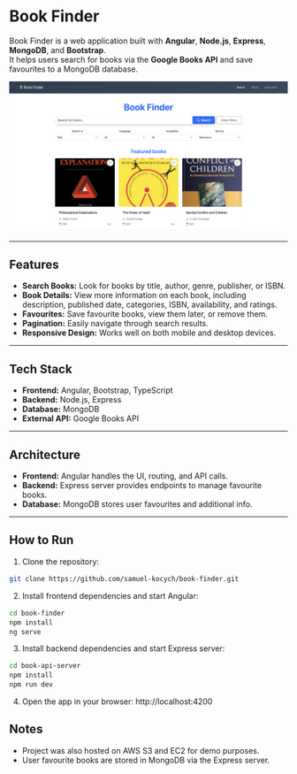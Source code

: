 # Book Finder

Book Finder is a web application built with **Angular**, **Node.js**, **Express**, **MongoDB**, and **Bootstrap**.  
It helps users search for books via the **Google Books API** and save favourites to a MongoDB database.

![Home Page](book-finder/src/screenshots/homepage.png)

---

## Features

- **Search Books:** Look for books by title, author, genre, publisher, or ISBN.
- **Book Details:** View more information on each book, including description, published date, categories, ISBN, availability, and ratings.
- **Favourites:** Save favourite books, view them later, or remove them.
- **Pagination:** Easily navigate through search results.
- **Responsive Design:** Works well on both mobile and desktop devices.

---

## Tech Stack

- **Frontend:** Angular, Bootstrap, TypeScript
- **Backend:** Node.js, Express
- **Database:** MongoDB
- **External API:** Google Books API

---

## Architecture

- **Frontend:** Angular handles the UI, routing, and API calls.
- **Backend:** Express server provides endpoints to manage favourite books.
- **Database:** MongoDB stores user favourites and additional info.

---

## How to Run

1. Clone the repository:

```bash
git clone https://github.com/samuel-kocych/book-finder.git
```

2. Install frontend dependencies and start Angular:

```bash
cd book-finder
npm install
ng serve
```

3. Install backend dependencies and start Express server:

```bash
cd book-api-server
npm install
npm run dev
```

4. Open the app in your browser: http://localhost:4200


## Notes
- Project was also hosted on AWS S3 and EC2 for demo purposes.
- User favourite books are stored in MongoDB via the Express server.
